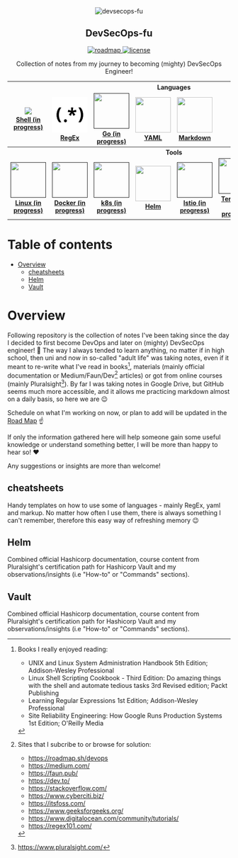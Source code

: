 <p align="center">
  <img src="https://github.com/mpiotrak/DevSecOps-fu/blob/main/_screenshots/devsecops.png" align="center" width="300px" alt="devsecops-fu">
  <h2 align="center">DevSecOps-fu</h2>
</p>

<p align="center">
  <a href="https://github.com/mpiotrak/DevSecOps-fu/projects/1">
    <img src="https://img.shields.io/badge/ROAD-MAP-blue" alt="roadmap">
  </a>
  <a href="https://github.com/mpiotrak/DevSecOps-fu//blob/main/LICENSE">
    <img src="https://img.shields.io/github/license/mpiotrak/DevSecOps-fu" alt="license">
  </a>
</p>

<p align="center">Collection of notes from my journey to becoming (mighty) DevSecOps Engineer!</p>

<table>
  <tbody>
    <tr>
      <th colspan="8">Languages</th>
    </tr>
    <tr>
      <td align="center" width="13%"><a href=""><img src="https://www.vectorlogo.zone/logos/gnu_bash/gnu_bash-icon.svg" width="80px;"><br><b>Shell (in progress)</b></a></td>
      <td align="center" width="13%"><a href="cheatsheets/regex-cheatsheet.md"><img src="_screenshots/regex1.png" width="80px;" height="80px;"><br><b>RegEx</b></a></td>
      <td align="center" width="12%"><a href=""><img src="https://www.vectorlogo.zone/logos/golang/golang-icon.svg" width="80px;" height="80px;"><br><b>Go (in progress)</b></a></td>
      <td align="center" width="12%"><a href="cheatsheets/yaml-cheatsheet.yaml"><img src="https://www.vectorlogo.zone/logos/yaml/yaml-icon.svg" width="80px;" height="80px;"><br><b>YAML</b></a></td>
      <td align="center" width="12%"><a href="cheatsheets/markdown-cheatsheet.md"><img src="https://www.vectorlogo.zone/logos/markdown-here/markdown-here-icon.svg" width="80px;" height="80px;"><br><b>Markdown</b></a></td>
      <td align="center" width="12%"></td>
      <td align="center" width="13%"></td>
      <td align="center" width="13%"></td>
    </tr>
    <tr>
      <th colspan="8">Tools</th>
    </tr>
    <tr>
      <td align="center" width="13%"><a href=""><img src="https://www.vectorlogo.zone/logos/linux/linux-icon.svg" width="80px;" height="80px;"><br><b>Linux (in progress)</b></a></td>
      <td align="center" width="13%"><a href=""><img src="https://www.vectorlogo.zone/logos/docker/docker-icon.svg" width="80px;" height="80px;"><br><b>Docker (in progress)</b></a></td>
      <td align="center" width="12%"><a href=""><img src="https://www.vectorlogo.zone/logos/kubernetes/kubernetes-icon.svg" width="80px;" height="80px;"><br /><b>k8s (in progress)</b></a></td>
      <td align="center" width="12%"><a href="helm/README.md"><img src="https://www.vectorlogo.zone/logos/helmsh/helmsh-icon.svg" width="80px;" height="80px;"><br><b>Helm</b></a></td>
      <td align="center" width="12%"><a href=""><img src="https://www.vectorlogo.zone/logos/istioio/istioio-icon.svg" width="80px;" height="80px;"><br><b>Istio (in progress)</b></a></td>
      <td align="center" width="12%"><a href=""><img src="https://www.vectorlogo.zone/logos/terraformio/terraformio-icon.svg" width="80px;" height="80px;"><br><b>Terraform (in progress)</b></a></td>
      <td align="center" width="13%"><a href="vault/README.md"><img src="https://www.vectorlogo.zone/logos/vaultproject/vaultproject-icon.svg" width="80px;" height="80px;"><br /><b>Vault</b></a></td>
      <td align="center" width="13%"><a href=""><img src="https://www.vectorlogo.zone/logos/git-scm/git-scm-icon.svg" width="80px;" height="80px;"><br><b>Git (in progress)</b></a></td>
    </tr>
  </tbody>
</table>

<!-- TODO: Check on h2 background color. -->

# Table of contents

- [Overview](#paragraph1)
  - [cheatsheets](#paragraph1.1)
  - [Helm](#paragraph1.2)
  - [Vault](#paragraph1.3)


# Overview <a name="paragraph1"></a>

Following repository is the collection of notes I've been taking since the day I decided to first become DevOps and later on (mighty) DevSecOps engineer! :ninja: The way I always tended to learn anything, no matter if in high school, then uni and now in so-called "adult life" was taking notes, even if it meant to re-write what I've read in books[^1], materials (mainly official documentation or Medium/Faun/Dev[^2] articles) or got from online courses (mainly Pluralsight[^3]). By far I was taking notes in Google Drive, but GitHub seems much more accessible, and it allows me practicing markdown almost on a daily basis, so here we are :wink:

Schedule on what I'm working on now, or plan to add will be updated in the [Road Map](https://github.com/mpiotrak/DevSecOps-fu/projects/1) :point_up:

If only the information gathered here will help someone gain some useful knowledge or understand something better, I will be more than happy to hear so! :heart:

Any suggestions or insights are more than welcome!


## cheatsheets <a name="paragraph1.1"></a>

Handy templates on how to use some of languages - mainly RegEx, yaml and markup. No matter how often I use them, there is always something I can't remember, therefore this easy way of refreshing memory :wink:


## Helm <a name="paragraph1.2"></a>

Combined official Hashicorp documentation, course content from Pluralsight's certification path for Hashicorp Vault and my observations/insights (i.e "How-to" or "Commands" sections).

## Vault <a name="paragraph1.3"></a>

Combined official Hashicorp documentation, course content from Pluralsight's certification path for Hashicorp Vault and my observations/insights (i.e "How-to" or "Commands" sections).


[^1]: Books I really enjoyed reading:
    - UNIX and Linux System Administration Handbook 5th Edition; Addison-Wesley Professional
    - Linux Shell Scripting Cookbook - Third Edition: Do amazing things with the shell and automate tedious tasks 3rd Revised edition; Packt Publishing
    - Learning Regular Expressions 1st Edition; Addison-Wesley Professional
    - Site Reliability Engineering: How Google Runs Production Systems 1st Edition; O'Reilly Media
[^2]: Sites that I subcribe to or browse for solution:
    - https://roadmap.sh/devops
    - https://medium.com/
    - https://faun.pub/
    - https://dev.to/
    - https://stackoverflow.com/
    - https://www.cyberciti.biz/
    - https://itsfoss.com/
    - https://www.geeksforgeeks.org/
    - https://www.digitalocean.com/community/tutorials/
    - https://regex101.com/
[^3]: https://www.pluralsight.com/
